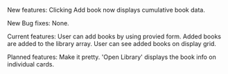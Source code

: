 New features:
Clicking Add book now displays cumulative book data.

New Bug fixes:
None.

Current features:
User can add books by using provied form.
Added books are added to the library array.
User can see added books on display grid.


Planned features:
Make it pretty.
'Open Library' displays the book info on individual cards.
